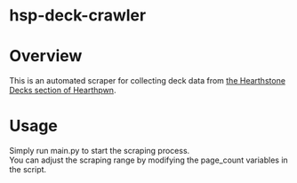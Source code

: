# hsp-deck-crawler

# Overview
This is an automated scraper for collecting deck data from [the Hearthstone Decks section of Hearthpwn](https://www.hearthpwn.com/decks?filter-show-constructed-only=y&filter-deck-tag=1).<br>

# Usage
Simply run main.py to start the scraping process.<br>
You can adjust the scraping range by modifying the page_count variables in the script.
